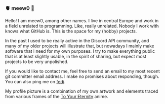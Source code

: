 ### 🫀 meew0 🌌

Hello! I am meew0, among other names. I live in central Europe and work in a field unrelated to programming. Like, really unrelated. Nobody I work with knows what GitHub is. This is the space for my (hobby) projects.

In the past I used to be really active in the Discord API community, and many of my older projects will illustrate that, but nowadays I mainly make software that I need for my own purposes. I try to make everything public that is at least slightly usable, in the spirit of sharing, but expect most projects to be very unpolished.

If you would like to contact me, feel free to send an email to my most recent git committer email address. I make no promises about responding, though. You can also ping me on [fedi](https://iscute.moe/meew0).

My profile picture is a combination of my own artwork and elements traced from various frames of the [To Your Eternity](https://en.wikipedia.org/wiki/To_Your_Eternity) anime.
